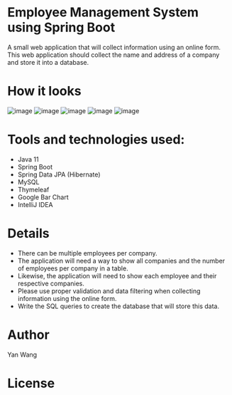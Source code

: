 # Employee Management System using Spring Boot

A small web application that will collect information using an online form.  
This web application should collect the name and address of a company and store it into a database.

# How it looks

![image](https://user-images.githubusercontent.com/115689891/199488436-77fd5d1d-55bb-4a83-863d-9396457dadff.png)
![image](https://user-images.githubusercontent.com/115689891/199488607-c652c9db-bae0-43ab-9c94-856b7673cc8e.png)
![image](https://user-images.githubusercontent.com/115689891/199488672-b19d5cb9-411d-4cfc-9cae-674df976b2b2.png)
![image](https://user-images.githubusercontent.com/115689891/199488730-b376c74d-428a-4162-8022-05625f678c0e.png)
![image](https://user-images.githubusercontent.com/115689891/199488757-967ef523-0404-4edc-a34a-89c2ee3ca788.png)

# Tools and technologies used:

- Java 11
- Spring Boot
- Spring Data JPA (Hibernate)
- MySQL
- Thymeleaf
- Google Bar Chart
- IntelliJ IDEA

# Details
- There can be multiple employees per company.
- The application will need a way to show all companies and the number of employees per company in a table.
- Likewise, the application will need to show each employee and their respective companies.
- Please use proper validation and data filtering when collecting information using the online form.
- Write the SQL queries to create the database that will store this data.

# Author

Yan Wang

# License


